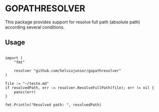 # GOPATHRESOLVER


This package provides support for resolve full path (absolute path) according several conditions.

## Usage


```golang

import (
    "fmt"

    resolver "github.com/helviojunior/gopathresolver"
)

file := "~/teste.md"
if resolvedPath, err := resolver.ResolveFullPath(file); err != nil {
    panic(err)
}

fmt.Println("Resolved path: ", resolvedPath)
```

